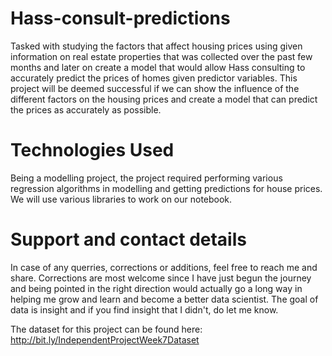 # Hass-consult-predictions
Tasked with studying the factors that affect housing prices using given information on real estate properties that was collected over the past few months and later on create a model that would allow Hass consulting to accurately predict the prices of homes given predictor variables.
This project will be deemed successful if we can show the influence of the different factors on the housing prices and create a model that can predict the prices as accurately as possible.

# Technologies Used
Being a modelling project, the project required performing various regression algorithms in modelling and getting predictions for house prices. 
We will use various libraries to work on our notebook.

# Support and contact details
In case of any querries, corrections or additions, feel free to reach me and share. Corrections are most welcome since I have just begun the journey and being pointed in the right direction would actually go a long way in helping me grow and learn and become a better data scientist. The goal of data is insight and if you find insight that I didn't, do let me know.

The dataset for this project can be found here: http://bit.ly/IndependentProjectWeek7Dataset
